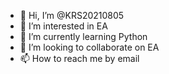 - 👋 Hi, I’m @KRS20210805
- 👀 I’m interested in EA
- 🌱 I’m currently learning Python
- 💞️ I’m looking to collaborate on EA
- 📫 How to reach me by email

<!---
KRS20210805/KRS20210805 is a ✨ special ✨ repository because its `README.md` (this file) appears on your GitHub profile.
You can click the Preview link to take a look at your changes.
--->
